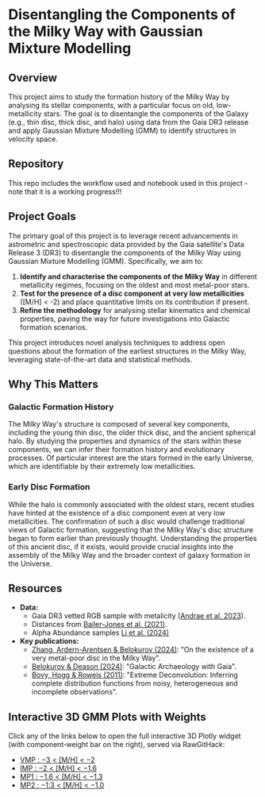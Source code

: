 # Disentangling the Components of the Milky Way with Gaussian Mixture Modelling

## Overview
This project aims to study the formation history of the Milky Way by analysing its stellar components, with a particular focus on old, low-metallicity stars. The goal is to disentangle the components of the Galaxy (e.g., thin disc, thick disc, and halo) using data from the Gaia DR3 release and apply Gaussian Mixture Modelling (GMM) to identify structures in velocity space.

## Repository
This repo includes the workflow used and notebook used in this project - note that it is a working progress!!!

## Project Goals

The primary goal of this project is to leverage recent advancements in astrometric and spectroscopic data provided by the Gaia satellite's Data Release 3 (DR3) to disentangle the components of the Milky Way using Gaussian Mixture Modelling (GMM). Specifically, we aim to:

1. **Identify and characterise the components of the Milky Way** in different metallicity regimes, focusing on the oldest and most metal-poor stars.
2. **Test for the presence of a disc component at very low metallicities** ([M/H] < -2) and place quantitative limits on its contribution if present.
3. **Refine the methodology** for analysing stellar kinematics and chemical properties, paving the way for future investigations into Galactic formation scenarios.

This project introduces novel analysis techniques to address open questions about the formation of the earliest structures in the Milky Way, leveraging state-of-the-art data and statistical methods.

## Why This Matters

### Galactic Formation History
The Milky Way's structure is composed of several key components, including the young thin disc, the older thick disc, and the ancient spherical halo. By studying the properties and dynamics of the stars within these components, we can infer their formation history and evolutionary processes. Of particular interest are the stars formed in the early Universe, which are identifiable by their extremely low metallicities. 

### Early Disc Formation
While the halo is commonly associated with the oldest stars, recent studies have hinted at the existence of a disc component even at very low metallicities. The confirmation of such a disc would challenge traditional views of Galactic formation, suggesting that the Milky Way's disc structure began to form earlier than previously thought. Understanding the properties of this ancient disc, if it exists, would provide crucial insights into the assembly of the Milky Way and the broader context of galaxy formation in the Universe.

## Resources

- **Data:**
  - Gaia DR3 vetted RGB sample with metalicity ([Andrae et al. 2023](https://zenodo.org/records/7945154)).
  - Distances from [Bailer-Jones et al. (2021)](https://ui.adsabs.harvard.edu/abs/2021AJ....161..147B/abstract).
  - Alpha Abundance samples [Li et al. (2024)](https://arxiv.org/abs/2309.14294)
- **Key publications:**
  - [Zhang, Ardern-Arentsen & Belokurov (2024)](https://arxiv.org/pdf/2311.09294): "On the existence of a very metal-poor disc in the Milky Way".
  - [Belokurov & Deason (2024)](https://arxiv.org/pdf/2402.12443): "Galactic Archaeology with Gaia".
  - [Bovy, Hogg & Roweis (2011)](https://projecteuclid.org/journals/annals-of-applied-statistics/volume-5/issue-2B/Extreme-deconvolution--Inferring-complete-distribution-functions-from-noisy-heterogeneous/10.1214/10-AOAS439.full): "Extreme Deconvolution: Inferring complete distribution functions from noisy, heterogeneous and incomplete observations".

## Interactive 3D GMM Plots with Weights

Click any of the links below to open the full interactive 3D Plotly widget (with component‐weight bar on the right), served via RawGitHack:

- [VMP : −3 < [M/H] < −2](https://raw.githack.com/raunaq-rai/Disentangling-the-Milky-Way-using-GMM/main/figures/VMP__-3%5BM_H%5D-2.html)  
- [IMP : −2 < [M/H] < −1.6](https://raw.githack.com/raunaq-rai/Disentangling-the-Milky-Way-using-GMM/main/figures/IMP__-2%5BM_H%5D-1.6.html)  
- [MP1 : −1.6 < [M/H] < −1.3](https://raw.githack.com/raunaq-rai/Disentangling-the-Milky-Way-using-GMM/main/figures/MP1__-1.6%5BM_H%5D-1.3.html)  
- [MP2 : −1.3 < [M/H] < −1.0](https://raw.githack.com/raunaq-rai/Disentangling-the-Milky-Way-using-GMM/main/figures/MP2__-1.3%5BM_H%5D-1.0.html)  
